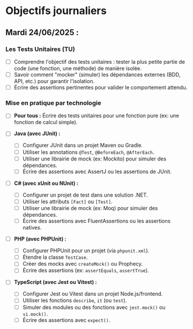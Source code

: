 # Objectifs journaliers

## Mardi 24/06/2025 :

### Les Tests Unitaires (TU)

- [ ] Comprendre l'objectif des tests unitaires : tester la plus petite partie de code (une fonction, une méthode) de manière isolée.
- [ ] Savoir comment "mocker" (simuler) les dépendances externes (BDD, API, etc.) pour garantir l'isolation.
- [ ] Écrire des assertions pertinentes pour valider le comportement attendu.

### Mise en pratique par technologie

- [ ] **Pour tous :** Écrire des tests unitaires pour une fonction pure (ex: une fonction de calcul simple).

- [ ] **Java (avec JUnit) :**

  - [ ] Configurer JUnit dans un projet Maven ou Gradle.
  - [ ] Utiliser les annotations `@Test`, `@BeforeEach`, `@AfterEach`.
  - [ ] Utiliser une librairie de mock (ex: Mockito) pour simuler des dépendances.
  - [ ] Écrire des assertions avec AssertJ ou les assertions de JUnit.

- [ ] **C# (avec xUnit ou NUnit) :**

  - [ ] Configurer un projet de test dans une solution .NET.
  - [ ] Utiliser les attributs `[Fact]` ou `[Test]`.
  - [ ] Utiliser une librairie de mock (ex: Moq) pour simuler des dépendances.
  - [ ] Écrire des assertions avec FluentAssertions ou les assertions natives.

- [ ] **PHP (avec PHPUnit) :**

  - [ ] Configurer PHPUnit pour un projet (via `phpunit.xml`).
  - [ ] Étendre la classe `TestCase`.
  - [ ] Créer des mocks avec `createMock()` ou Prophecy.
  - [ ] Écrire des assertions (ex: `assertEquals`, `assertTrue`).

- [ ] **TypeScript (avec Jest ou Vitest) :**
  - [ ] Configurer Jest ou Vitest dans un projet Node.js/frontend.
  - [ ] Utiliser les fonctions `describe`, `it` (ou `test`).
  - [ ] Simuler des modules ou des fonctions avec `jest.mock()` ou `vi.mock()`.
  - [ ] Écrire des assertions avec `expect()`.
